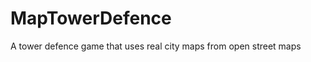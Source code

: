 MapTowerDefence
===============

A tower defence game that uses real city maps from open street maps
